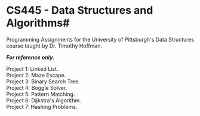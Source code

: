 # CS445 - Data Structures and Algorithms#
Programming Assignments for the University of Pittsburgh's Data Structures course taught by Dr. Timothy Hoffman. <br />

**_For reference only._** <br />

Project 1: Linked List. <br />
Project 2: Maze Escape. <br />
Project 3: Binary Search Tree. <br />
Project 4: Boggle Solver. <br />
Project 5: Pattern Matching. <br />
Project 6: Dijkstra's Algorithm. <br />
Project 7: Hashing Problems. <br />
